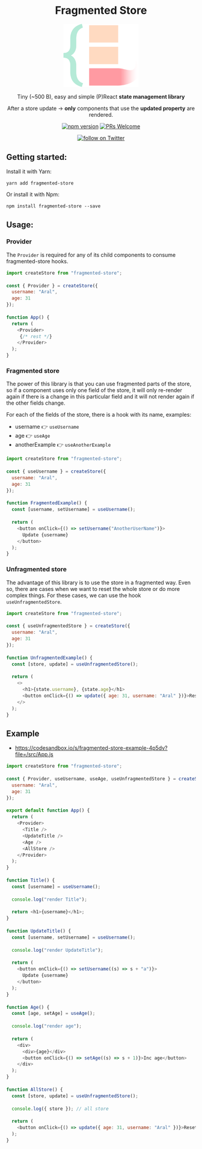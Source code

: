 <h1 align="center">
Fragmented Store
</h1>

<p align="center">
    <img src="logo.svg" width="200" alt="fragmented-store" />
</p>

<p align="center">
    Tiny (~500 B), easy and simple (P)React <b>state management library</b>
</p>
<p align="center">
    After a store update -> <b>only</b> components that use the <b>updated property</b> are rendered.
</p>

<div align="center">

[![npm version](https://badge.fury.io/js/fragmented-store.svg)](https://badge.fury.io/js/fragmented-store)
[![PRs Welcome][badge-prwelcome]][prwelcome]


<a href="https://twitter.com/intent/follow?screen_name=aralroca">
<img src="https://img.shields.io/twitter/follow/aralroca?style=social&logo=twitter"
            alt="follow on Twitter"></a>

</div>

[badge-prwelcome]: https://img.shields.io/badge/PRs-welcome-brightgreen.svg?style=flat-square
[prwelcome]: http://makeapullrequest.com

## Getting started:

Install it with Yarn:

```
yarn add fragmented-store
```

Or install it with Npm:

```
npm install fragmented-store --save
```

## Usage:
### Provider

The `Provider` is required for any of its child components to consume fragmented-store hooks.

```js
import createStore from "fragmented-store";

const { Provider } = createStore({
  username: "Aral",
  age: 31
});

function App() {
  return (
    <Provider>
     {/* rest */} 
    </Provider>
  );
}
```

### Fragmented store

The power of this library is that you can use fragmented parts of the store, so if a component uses only one field of the store, it will only re-render again if there is a change in this particular field and it will not render again if the other fields change.

For each of the fields of the store, there is a hook with its name, examples:

- username 👉 `useUsername`
- age 👉 `useAge`
- anotherExample 👉 `useAnotherExample`

```js
import createStore from "fragmented-store";

const { useUsername } = createStore({
  username: "Aral",
  age: 31
});

function FragmentedExample() {
  const [username, setUsername] = useUsername();

  return (
    <button onClick={() => setUsername("AnotherUserName")}>
      Update {username}
    </button>
  );
}
```

### Unfragmented store

The advantage of this library is to use the store in a fragmented way. Even so, there are cases when we want to reset the whole store or do more complex things. For these cases, we can use the hook `useUnfragmentedStore`.

```js
import createStore from "fragmented-store";

const { useUnfragmentedStore } = createStore({
  username: "Aral",
  age: 31
});

function UnfragmentedExample() {
  const [store, update] = useUnfragmentedStore();

  return (
    <>
      <h1>{state.username}, {state.age}</h1>
      <button onClick={() => update({ age: 31, username: "Aral" })}>Reset</button>
    </>
  );
}
```

## Example

* https://codesandbox.io/s/fragmented-store-example-4p5dv?file=/src/App.js

```js
import createStore from "fragmented-store";

const { Provider, useUsername, useAge, useUnfragmentedStore } = createStore({
  username: "Aral",
  age: 31
});

export default function App() {
  return (
    <Provider>
      <Title />
      <UpdateTitle />
      <Age />
      <AllStore />
    </Provider>
  );
}

function Title() {
  const [username] = useUsername();

  console.log("render Title");

  return <h1>{username}</h1>;
}

function UpdateTitle() {
  const [username, setUsername] = useUsername();

  console.log("render UpdateTitle");

  return (
    <button onClick={() => setUsername((s) => s + "a")}>
      Update {username}
    </button>
  );
}

function Age() {
  const [age, setAge] = useAge();

  console.log("render age");

  return (
    <div>
      <div>{age}</div>
      <button onClick={() => setAge((s) => s + 1)}>Inc age</button>
    </div>
  );
}

function AllStore() {
  const [store, update] = useUnfragmentedStore();

  console.log({ store }); // all store

  return (
    <button onClick={() => update({ age: 31, username: "Aral" })}>Reset</button>
  );
}
```
